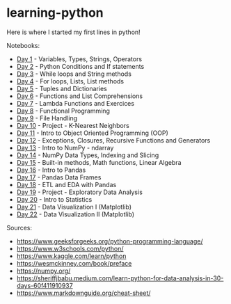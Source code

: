 # learning-python
Here is where I started my first lines in python!

Notebooks:
- [Day 1](https://github.com/andkuster/learning-python/blob/main/day_01.ipynb) - Variables, Types, Strings, Operators
- [Day 2](https://github.com/andkuster/learning-python/blob/main/day_02.ipynb) - Python Conditions and If statements
- [Day 3](https://github.com/andkuster/learning-python/blob/main/day_03.ipynb) - While loops and String methods
- [Day 4](https://github.com/andkuster/learning-python/blob/main/day_04.ipynb) - For loops, Lists, List methods
- [Day 5](https://github.com/andkuster/learning-python/blob/main/day_05.ipynb) - Tuples and Dictionaries
- [Day 6](https://github.com/andkuster/learning-python/blob/main/day_06.ipynb) - Functions and List Comprehensions
- [Day 7](https://github.com/andkuster/learning-python/blob/main/day_07.ipynb) - Lambda Functions and Exercices
- [Day 8](https://github.com/andkuster/learning-python/blob/main/day_08.ipynb) - Functional Programming
- [Day 9](https://github.com/andkuster/learning-python/blob/main/day_09.ipynb) - File Handling
- [Day 10](https://github.com/andkuster/learning-python/blob/main/day_10_project_1.ipynb) - Project - K-Nearest Neighbors
- [Day 11](https://github.com/andkuster/learning-python/blob/main/day_11.ipynb) - Intro to Object Oriented Programming (OOP)
- [Day 12](https://github.com/andkuster/learning-python/blob/main/day_12.ipynb) - Exceptions, Closures, Recursive Functions and Generators
- [Day 13](https://github.com/andkuster/learning-python/blob/main/day_13.ipynb) - Intro to NumPy - ndarray
- [Day 14](https://github.com/andkuster/learning-python/blob/main/day_14.ipynb) - NumPy Data Types, Indexing and Slicing
- [Day 15](https://github.com/andkuster/learning-python/blob/main/day_15.ipynb) - Built-in methods, Math functions, Linear Algebra
- [Day 16](https://github.com/andkuster/learning-python/blob/main/day_16.ipynb) - Intro to Pandas
- [Day 17](https://github.com/andkuster/learning-python/blob/main/day_17.ipynb) - Pandas Data Frames
- [Day 18](https://github.com/andkuster/learning-python/blob/main/day_18.ipynb) - ETL and EDA with Pandas
- [Day 19](https://github.com/andkuster/learning-python/blob/main/day_19_project_2.ipynb) - Project - Exploratory Data Analysis
- [Day 20](https://github.com/andkuster/learning-python/blob/main/day_20.ipynb) - Intro to Statistics
- [Day 21](https://github.com/andkuster/learning-python/blob/main/day_21.ipynb) - Data Visualization I (Matplotlib)
- [Day 22](https://github.com/andkuster/learning-python/blob/main/day_22.ipynb) - Data Visualization II (Matplotlib)

Sources: 
- https://www.geeksforgeeks.org/python-programming-language/
- https://www.w3schools.com/python/
- https://www.kaggle.com/learn/python
- https://wesmckinney.com/book/preface
- https://numpy.org/
- https://sheriffjbabu.medium.com/learn-python-for-data-analysis-in-30-days-60f411910937
- https://www.markdownguide.org/cheat-sheet/

